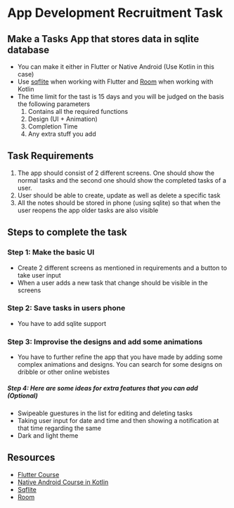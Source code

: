 # App Development Recruitment Task
## Make a Tasks App that stores data in sqlite database
- You can make it either in Flutter or Native Android (Use Kotlin in this case)
- Use [sqflite](https://pub.dev/packages/sqflite) when working with Flutter and [Room](https://developer.android.com/training/data-storage/room) when working with Kotlin
- The time limit for the tast is 15 days and you will be judged on the basis the following parameters
    1. Contains all the required functions
    2. Design (UI + Animation)
    3. Completion Time
    4. Any extra stuff you add


## Task Requirements
1. The app should consist of 2 different screens. One should show the normal tasks and the second one should show the completed tasks of a user.
2. User should be able to create, update as well as delete a specific task
3. All the notes should be stored in phone (using sqlite) so that when the user reopens the app older tasks are also visible

## Steps to complete the task  

### Step 1: Make the basic UI
- Create 2 different screens as mentioned in requirements and a button to take user input
- When a user adds a new task that change should be visible in the screens
### Step 2: Save tasks in users phone
- You have to add sqlite support
### Step 3: Improvise the designs and add some animations
- You have to further refine the app that you have made by adding some complex animations and designs. You can search for some designs on dribble or other online webistes
##### Step 4: Here are some ideas for extra features that you can add (Optional)
- Swipeable guestures in the list for editing and deleting tasks
- Taking user input for date and time and then showing a notification at that time regarding the same
- Dark and light theme


## Resources
- [Flutter Course](https://drive.google.com/drive/folders/1ByiYFgWd1bkYOBtZEuWIX2OzYPRioFRk?usp=sharing)
- [Native Android Course in Kotlin](https://drive.google.com/drive/folders/19lfX8oPjstk0KivQLOtkVnIho8JShj7o?usp=sharing)
- [Sqflite](https://pub.dev/packages/sqflite)
- [Room](https://medium.com/androiddevelopers/7-steps-to-room-27a5fe5f99b2)